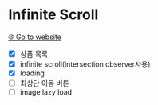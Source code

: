 # Infinite Scroll
[🌐 Go to website](https://yooooujin.github.io/infinite-scroll/)

- [x] 상품 목록
- [x] infinite scroll(intersection observer사용)
- [x] loading
- [ ] 최상단 이동 버튼
- [ ] image lazy load
